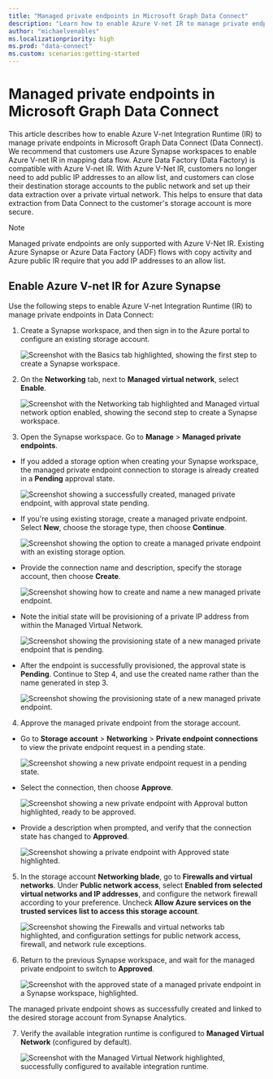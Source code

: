 ```yaml
---
title: "Managed private endpoints in Microsoft Graph Data Connect"
description: "Learn how to enable Azure V-net IR to manage private endpoints in Microsoft Graph Data Connect."
author: "michaelvenables"
ms.localizationpriority: high
ms.prod: "data-connect"
ms.custom: scenarios:getting-started
---
```


# Managed private endpoints in Microsoft Graph Data Connect

This article describes how to enable Azure V-net Integration Runtime (IR) to manage private endpoints in Microsoft Graph Data Connect (Data Connect). We recommend that customers use Azure Synapse workspaces to enable Azure V-net IR in mapping data flow. Azure Data Factory (Data Factory) is compatible with Azure V-net IR. With Azure V-Net IR, customers no longer need to add public IP addresses to an allow list, and customers can close their destination storage accounts to the public network and set up their data extraction over a private virtual network. This helps to ensure that data extraction from Data Connect to the customer's storage account is more secure.

> [!NOTE]
> Managed private endpoints are only supported with Azure V-Net IR. Existing Azure Synapse or Azure Data Factory (ADF) flows with copy activity and Azure public IR require that you add IP addresses to an allow list.

## Enable Azure V-net IR for Azure Synapse

Use the following steps to enable Azure V-net Integration Runtime (IR) to manage private endpoints in Data Connect:

1. Create a Synapse workspace, and then sign in to the Azure portal to configure an existing storage account.

   ![Screenshot with the Basics tab highlighted, showing the first step to create a Synapse workspace.](images/create-synapse-workspace.png)

2. On the **Networking** tab, next to **Managed virtual network**, select **Enable**.

   ![Screenshot with the Networking tab highlighted and Managed virtual network option enabled, showing the second step to create a Synapse workspace.](images/create-synapse-workspace-networking.png)

3. Open the Synapse workspace. Go to **Manage** > **Managed private endpoints**.

- If you added a storage option when creating your Synapse workspace, the managed private endpoint connection to storage is already created in a **Pending** approval state.

   ![Screenshot showing a successfully created, managed private endpoint, with approval state pending.](images/managed-private-endpoint-created-pending-approval-state.png)

- If you're using existing storage, create a managed private endpoint. Select **New**, choose the storage type, then choose **Continue**.

   ![Screenshot showing the option to create a managed private endpoint with an existing storage option.](images/create-managed-private-endpoint-existing-storage.png)

- Provide the connection name and description, specify the storage account, then choose **Create**.

   ![Screenshot showing how to create and name a new managed private endpoint.](images/create-new-managed-private-endpoint.png)

- Note the initial state will be provisioning of a private IP address from within the Managed Virtual Network.

   ![Screenshot showing the provisioning state of a new managed private endpoint that is pending.](images/managed-private-endpoint-provisioning-state.png)

- After the endpoint is successfully provisioned, the approval state is **Pending**. Continue to Step 4, and use the created name rather than the name generated in step 3.

   ![Screenshot showing the provisioning state of a new managed private endpoint.](images/managed-private-endpoint-approval-state-pending.png)

4. Approve the managed private endpoint from the storage account.

- Go to **Storage account** > **Networking** > **Private endpoint connections** to view the private endpoint request in a pending state.

   ![Screenshot showing a new private endpoint request in a pending state.](images/private-endpoint-request-pending-state.png)

- Select the connection, then choose **Approve**.

   ![Screenshot showing a new private endpoint with Approval button highlighted, ready to be approved.](images/private-endpoint-connection-approval-step.png)

- Provide a description when prompted, and verify that the connection state has changed to **Approved**.

   ![Screenshot showing a private endpoint with Approved state highlighted.](images/private-endpoint-connection-approved-status.png)

5. In the storage account **Networking blade**, go to **Firewalls and virtual networks**. Under **Public network access**, select **Enabled from selected virtual networks and IP addresses**, and configure the network firewall according to your preference. Uncheck **Allow Azure services on the trusted services list to access this storage account**.

   ![Screenshot showing the Firewalls and virtual networks tab highlighted, and configuration settings for public network access, firewall, and network rule exceptions.](images/firewalls-and-virtual-networks-configuration-settings.png)

6. Return to the previous Synapse workspace, and wait for the managed private endpoint to switch to **Approved**.

   ![Screenshot with the approved state of a managed private endpoint in a Synapse workspace, highlighted.](images/synapse-workspace-private-endpoint-approved-state.png)

The managed private endpoint shows as successfully created and linked to the desired storage account from Synapse Analytics.

7. Verify the available integration runtime is configured to **Managed Virtual Network** (configured by default).

   ![Screenshot with the Managed Virtual Network highlighted, successfully configured to available integration runtime.](images/integration-runtime-configured-managed-virtual-network.png)
